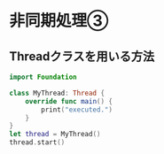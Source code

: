 # 非同期処理③

## Threadクラスを用いる方法

```swift
import Foundation

class MyThread: Thread {
    override func main() {
        print("executed.")
    }
}
let thread = MyThread()
thread.start()
```

